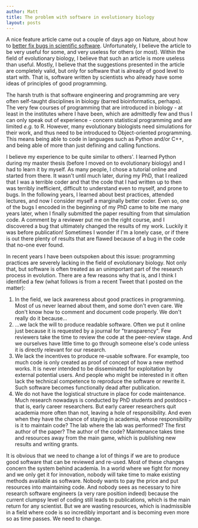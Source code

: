 ```yaml
---
author: Matt
title: The problem with software in evolutionary biology
layout: posts
---
```


A nice feature article came out a couple of days ago on Nature, about how to [better fix bugs in scientific software](https://www.nature.com/articles/d41586-022-00217-0). Unfortunately, I believe the article to be very useful for some, and very useless for others (or most). Within the field of evolutionary biology, I believe that such an article is more useless than useful. Mostly, I believe that the suggestions presented in the article are completely valid, but only for software that is already of good level to start with. That is, software written by scientists who already have some ideas of principles of good programming.

The harsh truth is that software engineering and programming are very often self-taught disciplines in biology (barred bioinformatics, perhaps). The very few courses of programming that are introduced in biology - at least in the institutes where I have been, which are admittedly few and thus I can only speak out of experience - concern statistical programming and are limited _e.g._ to R. However, many evolutionary biologists need simulations for their work, and thus need to be introduced to Object-oriented programming. This means being able to code in languages such as Python and/or C++, and being able of more than just defining and calling functions. 

I believe my experience to be quite similar to others'. I learned Python during my master thesis (before I moved on to evolutionary biology) and I had to learn it by myself. As many people, I chose a tutorial online and started from there. It wasn't until much later, during my PhD, that I realized that I was a terrible coder and that the code that I had written up to then was terribly inefficient, difficult to understand even to myself, and prone to bugs. In the following years, I learned about best practices, attended lectures, and now I consider myself a marginally better coder. Even so, one of the bugs I encoded in the beginning of my PhD came to bite me many years later, when I finally submitted the paper resulting from that simulation code. A comment by a reviewer put me on the right course, and I discovered a bug that ultimately changed the results of my work. Luckily it was before publication! Sometimes I wonder if I'm a lonely case, or if there is out there plenty of results that are flawed because of a bug in the code that no-one ever found. 

In recent years I have been outspoken about this issue: programming practices are severely lacking in the field of evolutionary biology. Not only that, but software is often treated as an unimportant part of the research process in evolution. There are a few reasons why that is, and I think I identified a few (what follows is from a recent Tweet that I posted on the matter):

1. In the field, we lack awareness about good practices in programming. Most of us never learned about them, and some don't even care. We don't know how to comment and document code properly. We don't really do it because...
2. ...we lack the will to produce readable software. Often we put it online just because it is requested by a journal for "transparency". Few reviewers take the time to review the code at the peer-review stage. And we ourselves have little time to go through someone else's code unless it is directly relevant for our research.
3. We lack the incentives to produce re-usable software. For example, too much code is only created as proof of concept of how a new method works. It is never intended to be disseminated for exploitation by external potential users. And people who might be interested in it often lack the technical competence to reproduce the software or rewrite it. Such software becomes functionally dead after publication.
4. We do not have the logistical structure in place for code maintenance. Much research nowadays is conducted by PhD students and postdocs - that is, early career researchers. But early career researchers quit academia more often than not, leaving a hole of responsibility. And even when they have the chance of staying in academia, whose responsibility is it to maintain code? The lab where the lab was performed? The first author of the paper? The author of the code? Maintenance takes time and resources away from the main game, which is publishing new results and writing grants.

It is obvious that we need to change a lot of things if we are to produce good software that can be reviewed and re-used. Most of these changes concern the system behind academia. In a world where we fight for money and we only get it for innovation, nobody will take time to make existing methods available as software. Nobody wants to pay the price and put resources into maintaining code. And nobody sees as necessary to hire research software engineers (a very rare position indeed) because the current clumpsy level of coding still leads to publications, which is the main return for any scientist. But we are wasting resources, which is inadmissible in a field where code is so incredibly important and is becoming even more so as time passes. We need to change.
